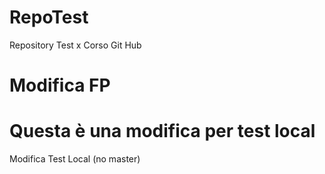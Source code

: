 # RepoTest
Repository Test x Corso Git Hub

# Modifica FP

# Questa è una modifica per test local 
Modifica Test Local (no master)
